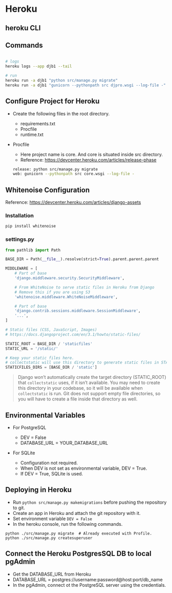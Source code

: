 # Heroku

## heroku CLI

## Commands

```sh

# logs
heroku logs --app djb1 --tail

# run
heroku run -a djb1 "python src/manage.py migrate"
heroku run -a djb1 "gunicorn --pythonpath src djpro.wsgi --log-file -"
```

## Configure Project for Heroku

- Create the following files in the root directory.
  - requirements.txt
  - Procfile
  - runtime.txt

- Procfile
  - Here project name is core. And core is situated inside src directory.
  - Reference: https://devcenter.heroku.com/articles/release-phase

  ```sh
  release: python src/manage.py migrate
  web: gunicorn --pythonpath src core.wsgi --log-file -
  ```

## Whitenoise Configuration

Reference: https://devcenter.heroku.com/articles/django-assets

### Installation

```sh
pip install whitenoise
```

### settings.py

```python
from pathlib import Path

BASE_DIR = Path(__file__).resolve(strict=True).parent.parent.parent

MIDDLEWARE = [
    # Part of base
    'django.middleware.security.SecurityMiddleware',

    # From WhiteNoise to serve static files in Heroku from Django
    # Remove this if you are using S3
    'whitenoise.middleware.WhiteNoiseMiddleware',

    # Part of base
    'django.contrib.sessions.middleware.SessionMiddleware',
    '...',
]

# Static files (CSS, JavaScript, Images)
# https://docs.djangoproject.com/en/3.1/howto/static-files/

STATIC_ROOT = BASE_DIR / 'staticfiles'
STATIC_URL = '/static/'

# Keep your static files here.
# collectstatic will use this directory to generate static files in STATIC_ROOT.
STATICFILES_DIRS = [BASE_DIR / 'static']
```

> Django won’t automatically create the target directory (STATIC_ROOT) that `collectstatic` uses, if it isn’t available.
You may need to create this directory in your codebase, so it will be available when `collectstatic` is run.
Git does not support empty file directories, so you will have to create a file inside that directory as well.

## Environmental Variables

- For PostgreSQL
  - DEV = False
  - DATABASE_URL = YOUR_DATABASE_URL

- For SQLite
  - Configuration not required.
  - When DEV is not set as environmental variable, DEV = True.
  - If DEV = True, SQLite is used.

## Deploying in Heroku

- Run `python src/manage.py makemigrations` before pushing the repository to git.
- Create an app in Heroku and attach the git repository with it.
- Set environment variable `DEV = False`
- In the heroku console, run the following commands.

```shell
python ./src/manage.py migrate  # Already executed with Profile.
python ./src/manage.py createsuperuser
```

## Connect the Heroku PostgresSQL DB to local pgAdmin

- Get the DATABASE_URL from Heroku
- DATABASE_URL = postgres://username:password@host:port/db_name
- In the pgAdmin, connect ot the PostgreSQL server using the credentials.
